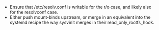 - Ensure that /etc/resolv.conf is writable for the r/o case, and likely also
  for the resolvconf case.
- Either push mount-binds upstream, or merge in an equivalent into the systemd
  recipe the way sysvinit merges in their read_only_rootfs_hook.
